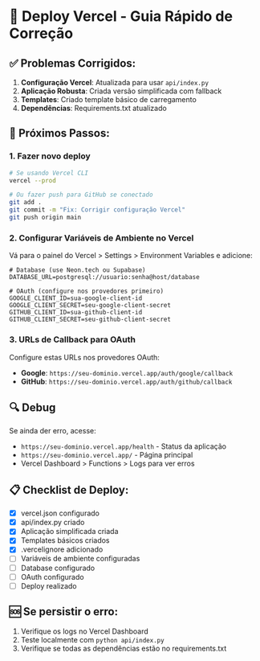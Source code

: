 # 🚀 Deploy Vercel - Guia Rápido de Correção

## ✅ Problemas Corrigidos:

1. **Configuração Vercel**: Atualizada para usar `api/index.py`
2. **Aplicação Robusta**: Criada versão simplificada com fallback
3. **Templates**: Criado template básico de carregamento
4. **Dependências**: Requirements.txt atualizado

## 📝 Próximos Passos:

### 1. Fazer novo deploy
```bash
# Se usando Vercel CLI
vercel --prod

# Ou fazer push para GitHub se conectado
git add .
git commit -m "Fix: Corrigir configuração Vercel"
git push origin main
```

### 2. Configurar Variáveis de Ambiente no Vercel

Vá para o painel do Vercel > Settings > Environment Variables e adicione:

```env
# Database (use Neon.tech ou Supabase)
DATABASE_URL=postgresql://usuario:senha@host/database

# OAuth (configure nos provedores primeiro)
GOOGLE_CLIENT_ID=sua-google-client-id
GOOGLE_CLIENT_SECRET=seu-google-client-secret
GITHUB_CLIENT_ID=sua-github-client-id
GITHUB_CLIENT_SECRET=seu-github-client-secret
```

### 3. URLs de Callback para OAuth

Configure estas URLs nos provedores OAuth:

- **Google**: `https://seu-dominio.vercel.app/auth/google/callback`
- **GitHub**: `https://seu-dominio.vercel.app/auth/github/callback`

## 🔍 Debug

Se ainda der erro, acesse:
- `https://seu-dominio.vercel.app/health` - Status da aplicação
- `https://seu-dominio.vercel.app/` - Página principal
- Vercel Dashboard > Functions > Logs para ver erros

## 📋 Checklist de Deploy:

- [x] vercel.json configurado
- [x] api/index.py criado
- [x] Aplicação simplificada criada
- [x] Templates básicos criados
- [x] .vercelignore adicionado
- [ ] Variáveis de ambiente configuradas
- [ ] Database configurado
- [ ] OAuth configurado
- [ ] Deploy realizado

## 🆘 Se persistir o erro:

1. Verifique os logs no Vercel Dashboard
2. Teste localmente com `python api/index.py`
3. Verifique se todas as dependências estão no requirements.txt

